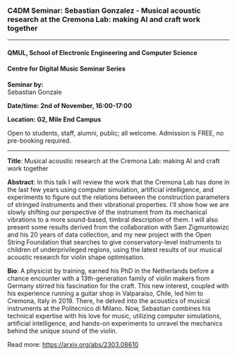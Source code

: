 ### C4DM Seminar: Sebastian Gonzalez - Musical acoustic research at the Cremona Lab: making AI and craft work together
-----------------

#### QMUL, School of Electronic Engineering and Computer Science

#### Centre for Digital Music Seminar Series

**Seminar by:**   
   Sebastian Gonzale

**Date/time:  2nd of November, 16:00-17:00**

**Location: G2, Mile End Campus**

Open to students, staff, alumni, public; all welcome.
Admission is FREE, no pre-booking required.

-----------------

<b>Title</b>: Musical acoustic research at the Cremona Lab: making AI and craft work together

<b>Abstract</b>: In this talk I will review the work that the Cremona Lab has done in the last few years using computer simulation, artificial intelligence, and experiments to figure out the relations between the construction parameters of stringed instruments and their vibrational properties. I'll show how we are slowly shifting our perspective of the instrument from its mechanical vibrations to a more sound-based, timbral description of them. I will also present some results derived from the collaboration with Sam Zigmuntowizc and his 20 years of data collection, and my new project with the Open String Foundation that searches to give conservatory-level instruments to children of underprivileged regions, using the latest results of our musical acoustic research for violin shape optimisation.

<b>Bio</b>: A physicist by training, earned his PhD in the Netherlands before a chance encounter with a 13th-generation family of violin makers from Germany stirred his fascination for the craft. This new interest, coupled with his experience running a guitar shop in Valparaiso, Chile, led him to Cremona, Italy in 2019. There, he delved into the acoustics of musical instruments at the Politecnico di Milano. Now, Sebastian combines his technical expertise with his love for music, utilizing computer simulations, artificial intelligence, and hands-on experiments to unravel the mechanics behind the unique sound of the violin.



Read more: https://arxiv.org/abs/2303.08610
